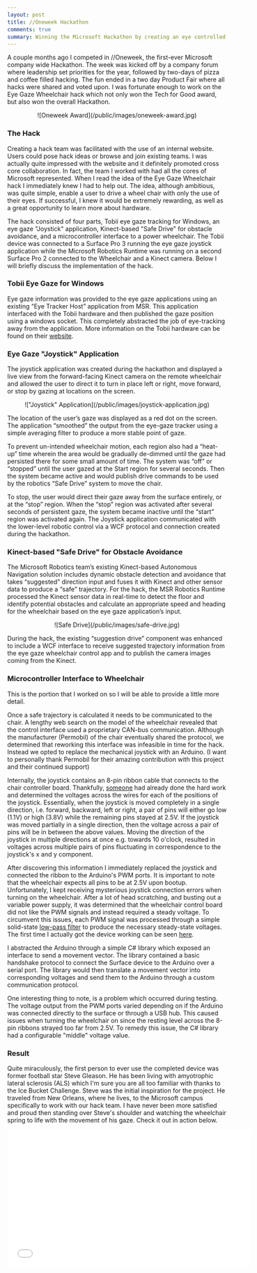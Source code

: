 ```yaml
---
layout: post
title: //Oneweek Hackathon
comments: true
summary: Winning the Microsoft Hackathon by creating an eye controlled wheelchair.
---
```


A couple months ago I competed in //Oneweek, the first-ever Microsoft company wide Hackathon. The week was kicked off by a company forum where leadership set priorities for the year, followed by two-days of pizza and coffee filled hacking. The fun ended in a two day Product Fair where all hacks were shared and voted upon. I was fortunate enough to work on the Eye Gaze Wheelchair hack which not only won the Tech for Good award, but also won the overall Hackathon.

<center>
![Oneweek Award](/public/images/oneweek-award.jpg)
</center>

### The Hack

Creating a hack team was facilitated with the use of an internal website. Users could pose hack ideas or browse and join existing teams. I was actually quite impressed with the website and it definitely promoted cross core collaboration. In fact, the team I worked with had all the cores of Microsoft represented. When I read the idea of the Eye Gaze Wheelchair hack I immediately knew I had to help out. The idea, although ambitious, was quite simple, enable a user to drive a wheel chair with only the use of their eyes. If successful, I knew it would be extremely rewarding, as well as a great opportunity to learn more about hardware.

The hack consisted of four parts, Tobii eye gaze tracking for Windows, an eye gaze "Joystick" application, Kinect-based "Safe Drive" for obstacle avoidance, and a microcontroller interface to a power wheelchair. The Tobii device was connected to a Surface Pro 3 running the eye gaze joystick application while the Microsoft Robotics Runtime was running on a second Surface Pro 2 connected to the Wheelchair and a Kinect camera. Below I will briefly discuss the implementation of the hack.

### Tobii Eye Gaze for Windows

Eye gaze information was provided to the eye gaze applications using an existing “Eye Tracker Host” application from MSR. This application interfaced with the Tobii hardware and then published the gaze position using a windows socket. This completely abstracted the job of eye-tracking away from the application. More information on the Tobii hardware can be found on their <a href="http://www.tobii.com">website</a>.

### Eye Gaze "Joystick" Application

The joystick application was created during the hackathon and displayed a live view from the forward-facing Kinect camera on the remote wheelchair and allowed the user to direct it to turn in place left or right, move forward, or stop by gazing at locations on the screen.

<center>
!["Joystick" Application](/public/images/joystick-application.jpg)
</center>

The location of the user’s gaze was displayed as a red dot on the screen. The application “smoothed” the output from the eye-gaze tracker using a simple averaging filter to produce a more stable point of gaze.

To prevent un-intended wheelchair motion, each region also had a “heat-up” time wherein the area would be gradually de-dimmed until the gaze had persisted there for some small amount of time. The system was “off” or “stopped” until the user gazed at the Start region for several seconds. Then the system became active and would publish drive commands to be used by the robotics “Safe Drive” system to move the chair. 

To stop, the user would direct their gaze away from the surface entirely, or at the “stop” region. When the “stop” region was activated after several seconds of persistent gaze, the system became inactive until the “start” region was activated again. The Joystick application communicated with the lower-level robotic control via a WCF protocol and connection created during the hackathon.

### Kinect-based "Safe Drive" for Obstacle Avoidance

The Microsoft Robotics team’s existing Kinect-based Autonomous Navigation solution includes dynamic obstacle detection and avoidance that takes “suggested” direction input and fuses it with Kinect and other sensor data to produce a “safe” trajectory. For the hack, the MSR Robotics Runtime processed the Kinect sensor data in real-time to detect the floor and identify potential obstacles and calculate an appropriate speed and heading for the wheelchair based on the eye gaze application’s input.   

<center>
![Safe Drive](/public/images/safe-drive.jpg)
</center>

During the hack, the existing “suggestion drive” component was enhanced to include a WCF interface to receive suggested trajectory information from the eye gaze wheelchair control app and to publish the camera images coming from the Kinect.

### Microcontroller Interface to Wheelchair

This is the portion that I worked on so I will be able to provide a little more detail. 

Once a safe trajectory is calculated it needs to be communicated to the chair. A lengthy web search on the model of the wheelchair revealed that the control interface used a proprietary CAN-bus communication. Although the manufacturer (Permobil) of the chair eventually shared the protocol, we determined that reworking this interface was infeasible in time for the hack. Instead we opted to replace the mechanical joystick with an Arduino. (I want to personally thank Permobil for their amazing contribution with this project and their continued support)

Internally, the joystick contains an 8-pin ribbon cable that connects to the chair controller board. Thankfully, <a href="http://forum.arduino.cc/index.php/topic,158256.0.html">someone</a> had already done the hard work and determined the voltages across the wires for each of the positions of the joystick. Essentially, when the joystick is moved completely in a single direction, i.e. forward, backward, left or right, a pair of pins will either go low (1.1V) or high (3.8V) while the remaining pins stayed at 2.5V. If the joystick was moved partially in a single direction, then the voltage across a pair of pins will be in between the above values. Moving the direction of the joystick in multiple directions at once e.g. towards 10 o'clock, resulted in voltages across multiple pairs of pins fluctuating in correspondence to the joystick's x and y component.

After discovering this information I immediately replaced the joystick and connected the ribbon to the Arduino's PWM ports. It is important to note that the wheelchair expects all pins to be at 2.5V upon bootup. Unfortunately, I kept receiving mysterious joystick connection errors when turning on the wheelchair. After a lot of head scratching, and busting out a variable power supply, it was determined that the wheelchair control board did not like the PWM signals and instead required a steady voltage. To circumvent this issues, each PWM signal was processed through a simple solid-state <a href="http://en.wikipedia.org/wiki/Low-pass_filter">low-pass filter</a> to produce the necessary steady-state voltages. The first time I actually got the device working can be seen <a href="http://instagram.com/p/rEdv4Gkzdb">here</a>.

I abstracted the Arduino through a simple C# library which exposed an interface to send a movement vector. The library contained a basic handshake protocol to connect the Surface device to the Arduino over a serial port. The library would then translate a movement vector into corresponding voltages and send them to the Arduino through a custom communication protocol.

One interesting thing to note, is a problem which occurred during testing.  The voltage output from the PWM ports varied depending on if the Arduino was connected directly to the surface or through a USB hub. This caused issues when turning the wheelchair on since the resting level across the 8-pin ribbons strayed too far from 2.5V. To remedy this issue, the C# library had a configurable "middle" voltage value.

### Result

Quite miraculously, the first person to ever use the completed device was former football star Steve Gleason. He has been living with amyotrophic lateral sclerosis (ALS) which I'm sure you are all too familiar with thanks to the Ice Bucket Challenge. Steve was the initial inspiration for the project. He traveled from New Orleans, where he lives, to the Microsoft campus specifically to work with our hack team. I have never been more satisfied and proud then standing over Steve's shoulder and watching the wheelchair spring to life with the movement of his gaze. Check it out in action below.

<center>
<iframe width="560" height="315" src="//www.youtube.com/embed/uAtErSwfmAc" frameborder="0" allowfullscreen></iframe>
</center>



